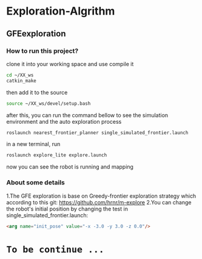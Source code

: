 # Exploration-Algrithm

## GFEexploration

### How to run this project?

clone it into your working space and use compile it
```Bash
cd ~/XX_ws
catkin_make
```
then add it to the source
```Bash
source ~/XX_ws/devel/setup.bash
```
after this, you can run the command bellow to see the simulation environment and the auto exploration process
```Bash
roslaunch nearest_frontier_planner single_simulated_frontier.launch
```
in a new terminal, run
```Bash
roslaunch explore_lite explore.launch
```
now you can see the robot is running and mapping

### About some details

1.The GFE exploration is base on Greedy-frontier exploration strategy which according to this git: https://github.com/hrnr/m-explore
2.You can change the robot's initial position by changing the test in single_simulated_frontier.launch:
```HTML
<arg name="init_pose" value="-x -3.0 -y 3.0 -z 0.0"/>
```

# `To be continue ...`

